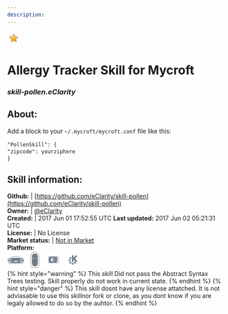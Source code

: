 ```yaml
---  
description:   
---  
```

![](../.gitbook/assets/star.png)  
# Allergy Tracker Skill for Mycroft  
### _skill-pollen.eClarity_  
## About:  
Add a block to your `~/.mycroft/mycroft.conf` file like this:

```
"PollenSkill": {
"zipcode": yourziphere
}
```

## Skill information:  
**Github:** | [https://github.com/eClarity/skill-pollen](https://github.com/eClarity/skill-pollen)  
**Owner:** | [@eClarity](https://github.com/eClarity)  
**Created:** | 2017 Jun 01 17:52:55 UTC  **Last updated:** 2017 Jun 02 05:21:31 UTC  
**License:** | No License  
**Market status:** | [Not in Market](https://market.mycroft.ai/skill/)  
**Platform:**  
 ![](../.gitbook/assets/mark-1-icon.png)  ![](../.gitbook/assets/mark-2-icon.png)  ![](../.gitbook/assets/picroft-icon.png)  ![](../.gitbook/assets/kde.png)   
{% hint style="warning" %}
This skill Did not pass the Abstract Syntax Trees testing. Skill properly do not work in current state.
{% endhint %}
{% hint style="danger" %}
This skill dosnt have any license attatched. It is not adviasable to use this skillnor fork or clone, as you dont know if you are legaly allowed to do so by the auhtor.
{% endhint %}
